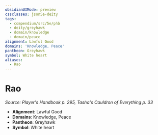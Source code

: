 ```yaml
---
obsidianUIMode: preview
cssclasses: json5e-deity
tags:
  - compendium/src/5e/phb
  - deity/greyhawk
  - domain/knowledge
  - domain/peace
alignment: Lawful Good
domains: 'Knowledge, Peace'
pantheon: Greyhawk
symbol: White heart
aliases:
  - Rao
---
```

# Rao
*Source: Player's Handbook p. 295, Tasha's Cauldron of Everything p. 33* 

- **Alignment**: Lawful Good
- **Domains**: Knowledge, Peace
- **Pantheon**: Greyhawk
- **Symbol**: White heart
